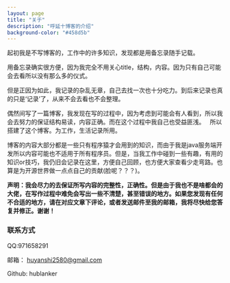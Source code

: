 ```yaml
---
layout: page
title: "关于"
description: "呼延十博客的介绍" 
background-color: "#458d5b"
---
```


起初我是不写博客的，工作中的许多知识，发现都是用备忘录随手记载。  

用备忘录确实很方便，因为我完全不用关心title，结构，内容。因为只有自己可能会去看所以没有那么多的仪式。  

但是正因为如此，我记录的杂乱无章，自己去找一次也十分吃力。到后来记录也真的只是‘记录’了，从来不会去看也不会整理。  

偶然间写了一篇博客，我发现在写的过程中，因为考虑到可能会有人看到，所以我会去努力的保证结构易读，内容正确。而在这个过程中我自己也受益匪浅。  
所以搭建了这个博客。为工作，生活记录所用。  

博客的内容大部分都是一些只有程序猿才会用到的知识，而由于我是java服务端开发所以内容可能也不适用于所有程序员。但是，当我工作中碰到一些有趣，有用的知识or技巧，我仍旧会记录在这里，方便自己回顾，也方便大家查看少走弯路。也算是为开源世界做一点点自己的贡献(脸呢？？？)。


**声明：我会尽力的去保证所写内容的完整性，正确性。但是由于我也不是啥都会的大佬，在写作过程中难免会写出一些不清楚，甚至错误的地方。如果您发现有任何不合适的地方，请在对应文章下评论，或者发送邮件至我的邮箱，我将尽快给您答复并修正。谢谢！**


<h3>联系方式</h3>  

QQ:971658291  

邮箱： huyanshi2580@gmail.com    

Github: hublanker  






